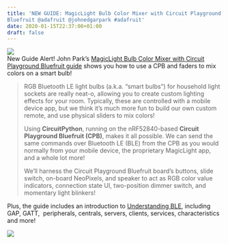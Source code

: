 ```yaml
---
title: 'NEW GUIDE: MagicLight Bulb Color Mixer with Circuit Playground
Bluefruit @adafruit @johnedgarpark #adafruit'
date: 2020-01-15T22:37:00+01:00
draft: false
---
```


![](https://cdn-blog.adafruit.com/uploads/2020/01/bulbcpb.gif)  
New Guide Alert! John Park’s [MagicLight Bulb Color Mixer with Circuit Playground Bluefruit guide](https://learn.adafruit.com/magiclight-bulb-mixer/overview) shows you how to use a CPB and faders to mix colors on a smart bulb!

> RGB Bluetooth LE light bulbs (a.k.a. “smart bulbs”) for household light sockets are really neat-o, allowing you to create custom lighting effects for your room. Typically, these are controlled with a mobile device app, but we think it’s much more fun to build our own custom remote, and use physical sliders to mix colors!
> 
> Using **CircuitPython**, running on the nRF52840-based **Circuit Playground Bluefruit (CPB)**, makes it all possible. We can send the same commands over Bluetooth LE (BLE) from the CPB as you would normally from your mobile device, the proprietary MagicLight app, and a whole lot more!
> 
> We’ll harness the Circuit Playground Bluefruit board’s buttons, slide switch, on-board NeoPixels, and speaker to act as RGB color value indicators, connection state UI, two-position dimmer switch, and momentary light blinkers!

Plus, the guide includes an introduction to [Understanding BLE](https://learn.adafruit.com/magiclight-bulb-mixer/understanding-ble-characteristics), including GAP, GATT,  peripherals, centrals, servers, clients, services, characteristics and more!

![](https://cdn-blog.adafruit.com/uploads/2020/01/leds_ble_modes-600x450.jpg)
